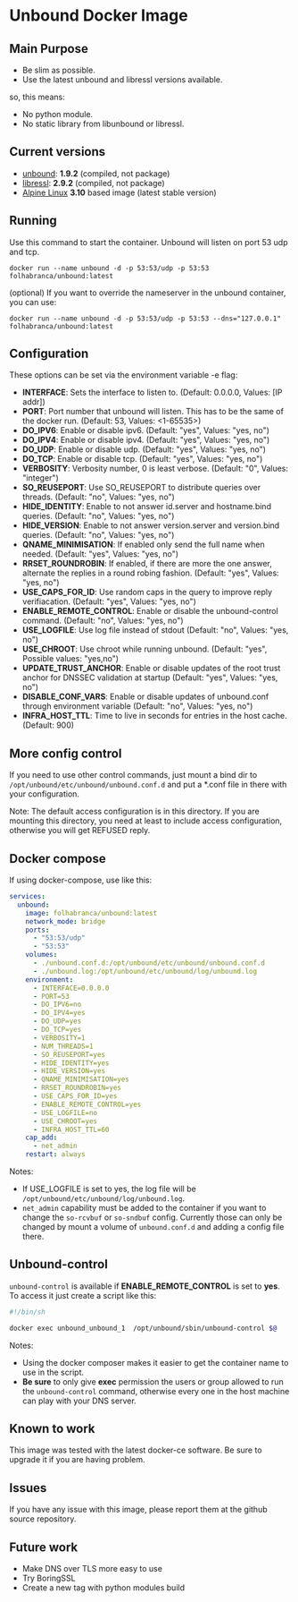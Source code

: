 # Unbound Docker Image

## Main Purpose

- Be slim as possible.
- Use the latest unbound and libressl versions available.

so, this means:

- No python module.
- No static library from libunbound or libressl.

## Current versions

- [unbound](https://nlnetlabs.nl/projects/unbound/about/): **1.9.2** (compiled, not package)
- [libressl](http://www.libressl.org/): **2.9.2** (compiled, not package)
- [Alpine Linux](https://alpinelinux.org/) **3.10** based image (latest stable version)

## Running

Use this command to start the container. Unbound will listen on port 53 udp and tcp.

```docker run --name unbound -d -p 53:53/udp -p 53:53 folhabranca/unbound:latest```

(optional)
If you want to override the nameserver in the unbound container, you can use:

```docker run --name unbound -d -p 53:53/udp -p 53:53 --dns="127.0.0.1" folhabranca/unbound:latest```

## Configuration

These options can be set via the environment variable -e flag:

- **INTERFACE**: Sets the interface to listen to. (Default: 0.0.0.0, Values: [IP addr])
- **PORT**: Port number that unbound will listen. This has to be the same of the docker run. (Default: 53, Values: <1-65535>)
- **DO_IPV6**: Enable or disable ipv6. (Default: "yes", Values: "yes, no")
- **DO_IPV4**: Enable or disable ipv4. (Default: "yes", Values: "yes, no")
- **DO_UDP**: Enable or disable udp. (Default: "yes", Values: "yes, no")
- **DO_TCP**: Enable or disable tcp. (Default: "yes", Values: "yes, no")
- **VERBOSITY**: Verbosity number, 0 is least verbose. (Default: "0", Values: "integer")
- **SO_REUSEPORT**: Use SO_REUSEPORT to distribute queries over threads. (Default: "no", Values: "yes, no")
- **HIDE_IDENTITY**: Enable to not answer id.server and hostname.bind queries. (Default: "no", Values: "yes, no")
- **HIDE_VERSION**: Enable to not answer version.server and version.bind queries. (Default: "no", Values: "yes, no")
- **QNAME_MINIMISATION**: If enabled only send the full name when needed. (Default: "yes", Values: "yes, no")
- **RRSET_ROUNDROBIN**: If enabled, if there are more the one answer, alternate the replies in a round robing fashion. (Default: "yes", Values: "yes, no")
- **USE_CAPS_FOR_ID**: Use random caps in the query to improve reply verifiacation. (Default: "yes", Values: "yes, no")
- **ENABLE_REMOTE_CONTROL**: Enable or disable the unbound-control command. (Default: "no", Values: "yes, no")
- **USE_LOGFILE**: Use log file instead of stdout (Default: "no", Values: "yes, no")
- **USE_CHROOT**: Use chroot while running unbound. (Default: "yes", Possible values: "yes,no")
- **UPDATE_TRUST_ANCHOR**: Enable or disable updates of the root trust anchor for DNSSEC validation at startup (Default: "yes", Values: "yes, no")
- **DISABLE_CONF_VARS**: Enable or disable updates of unbound.conf through environment variable (Default: "no", Values: "yes, no")
- **INFRA_HOST_TTL**: Time  to live in seconds for entries in the host cache. (Default: 900)

## More config control

If you need to use other control commands, just mount a bind dir to
`/opt/unbound/etc/unbound/unbound.conf.d` and put a *.conf file in there with your configuration.

Note: The default access configuration is in this directory. If you are mounting this directory, you need at
least to include access configuration, otherwise you will get REFUSED reply.

## Docker compose

If using docker-compose, use like this:

```Yaml
services:
  unbound:
    image: folhabranca/unbound:latest
    network_mode: bridge
    ports:
      - "53:53/udp"
      - "53:53"
    volumes:
      - ./unbound.conf.d:/opt/unbound/etc/unbound/unbound.conf.d
      - ./unbound.log:/opt/unbound/etc/unbound/log/unbound.log
    environment:
      - INTERFACE=0.0.0.0
      - PORT=53
      - DO_IPV6=no
      - DO_IPV4=yes
      - DO_UDP=yes
      - DO_TCP=yes
      - VERBOSITY=1
      - NUM_THREADS=1
      - SO_REUSEPORT=yes
      - HIDE_IDENTITY=yes
      - HIDE_VERSION=yes
      - QNAME_MINIMISATION=yes
      - RRSET_ROUNDROBIN=yes
      - USE_CAPS_FOR_ID=yes
      - ENABLE_REMOTE_CONTROL=yes
      - USE_LOGFILE=no
      - USE_CHROOT=yes
      - INFRA_HOST_TTL=60
    cap_add:
      - net_admin
    restart: always
```

Notes:

- If USE_LOGFILE is set to yes, the log file will be `/opt/unbound/etc/unbound/log/unbound.log`.
- `net_admin` capability must be added to the container if you want to change the `so-rcvbuf` or `so-sndbuf` config.
   Currently those can only be changed by mount a volume of `unbound.conf.d` and adding a config file there.

## Unbound-control

`unbound-control` is available if **ENABLE_REMOTE_CONTROL** is set to **yes**. To access it
just create a script like this:

```sh
#!/bin/sh

docker exec unbound_unbound_1  /opt/unbound/sbin/unbound-control $@
```

Notes:

- Using the docker composer makes it easier to get the container name to use in the script.
- **Be sure** to only give **exec** permission the users or group allowed to run the `unbound-control` command, otherwise every one in the host machine can play with your DNS server.

## Known to work

This image was tested with the latest docker-ce software. Be sure to upgrade it if you are having problem.

## Issues

If you have any issue with this image, please report them at the github source repository.

## Future work

- Make DNS over TLS more easy to use
- Try BoringSSL
- Create a new tag with python modules build
